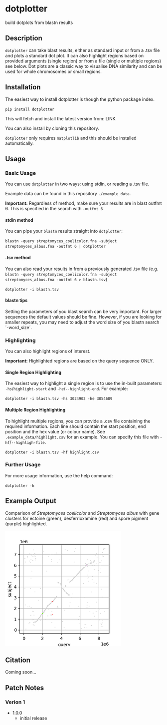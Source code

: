 # dotplotter
build dotplots from blastn results

## Description
`dotplotter` can take blast results, either as standard input or from a .tsv file and plots a standard dot plot. It can also highlight regions based on provided arguments (single region) or from a file (single or multiple regions) see below. Dot plots are a classic way to visualise DNA similarity and can be used for whole chromosomes or small regions.

## Installation
The easiest way to install dotplotter is though the python package index.

`pip install dotplotter`

This will fetch and install the latest version from: LINK

You can also install by cloning this repository.

`dotplotter` only requires `matplotlib` and this should be installed automatically.

## Usage
### Basic Usage
You can use `dotplotter` in two ways: using stdin, or reading a .tsv file.

Example data can be found in this repository `./example_data`.

**Important:** Regardless of method, make sure your results are in blast outfmt 6. This is specified in the search with `-outfmt 6`

#### stdin method
You can pipe your `blastn` results straight into `dotplotter`:

`blastn -query streptomyces_coelicolor.fna -subject streptomyces_albus.fna -outfmt 6 | dotplotter`

#### .tsv method
You can also read your results in from a previously generated .tsv file (e.g. `blastn -query streptomyces_coelicolor.fna -subject streptomyces_albus.fna -outfmt 6 > blastn.tsv`)

`dotplotter -i blastn.tsv`

#### blastn tips
Setting the parameters of you blast search can be very important. For larger sequences the default values should be fine. However, if you are looking for smaller repeats, you may need to adjust the word size of you blastn search ´-word_size´.

### Highlighting
You can also highlight regions of interest.

**Important:** Highlighted regions are based on the query sequence ONLY.

#### Single Region Highlighting
The easiest way to highlight a single region is to use the in-built parameters: `-hs`/`highlight-start` and `-he`/`--highlight-end`. For example:

`dotplotter -i blastn.tsv -hs 3024902 -he 3054689`

#### Multiple Region Highlighting
To highlight multiple regions, you can provide a .csv file containing the required information. Each line should contain the start position, end position and the hex value (or colour name).
See `.example_data/highlight.csv` for an example. You can specify this file with `-hf`/`--highligh-file`.

`dotplotter -i blastn.tsv -hf highlight.csv`

### Further Usage
For more usage information, use the help command:

`dotplotter -h`

## Example Output
Comparison of _Streptomyces coelicolor_ and _Streptomyces albus_ with gene clusters for ectoine (green), desferrioxamine (red) and spore pigment (purple) highlighted.

![example output](https://github.com/drboothtj/dotplotter/blob/main/example_data/output.png)

## Citation
Coming soon...

## Patch Notes
### Verion 1
- 1.0.0
  - initial release
